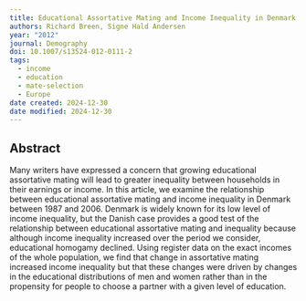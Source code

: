 ```yaml
---
title: Educational Assortative Mating and Income Inequality in Denmark
authors: Richard Breen, Signe Hald Andersen
year: "2012"
journal: Demography
doi: 10.1007/s13524-012-0111-2
tags:
  - income
  - education
  - mate-selection
  - Europe
date created: 2024-12-30
date modified: 2024-12-30
---
```


## Abstract

Many writers have expressed a concern that growing educational assortative mating will lead to greater inequality between households in their earnings or income. In this article, we examine the relationship between educational assortative mating and income inequality in Denmark between 1987 and 2006. Denmark is widely known for its low level of income inequality, but the Danish case provides a good test of the relationship between educational assortative mating and inequality because although income inequality increased over the period we consider, educational homogamy declined. Using register data on the exact incomes of the whole population, we find that change in assortative mating increased income inequality but that these changes were driven by changes in the educational distributions of men and women rather than in the propensity for people to choose a partner with a given level of education.
